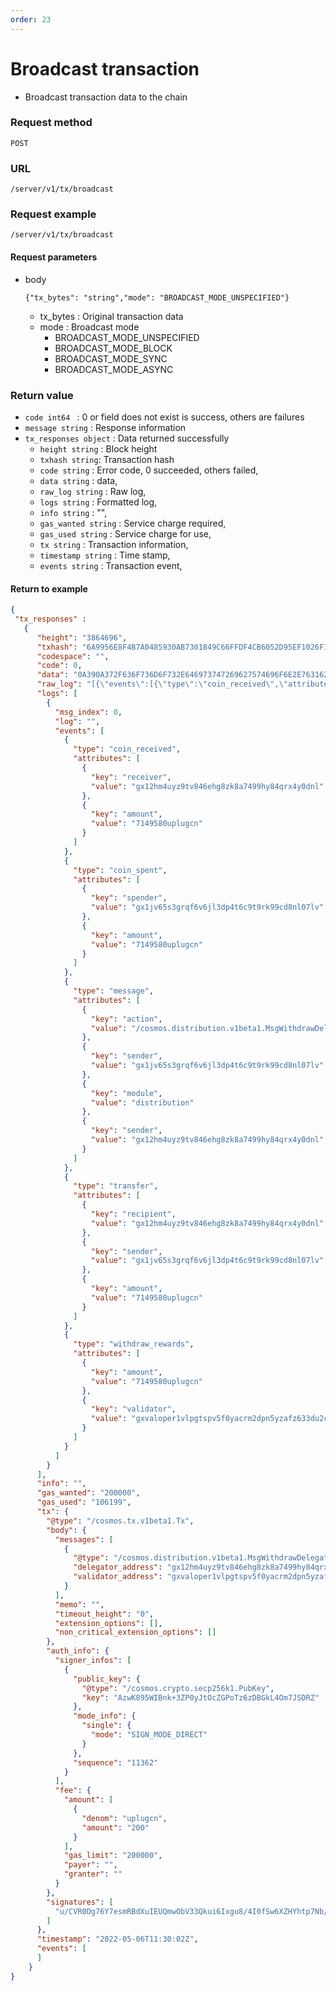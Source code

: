 ```yaml
---
order: 23
---
```


# Broadcast transaction
 
- Broadcast transaction data to the chain

### Request method
`POST`

### URL
`/server/v1/tx/broadcast`

### Request example

```
/server/v1/tx/broadcast
```


#### Request parameters
- body 
    ```
    {"tx_bytes": "string","mode": "BROADCAST_MODE_UNSPECIFIED"}
    ```
    - tx_bytes : Original transaction data
    - mode : Broadcast mode
      - BROADCAST_MODE_UNSPECIFIED
      - BROADCAST_MODE_BLOCK
      - BROADCAST_MODE_SYNC
      - BROADCAST_MODE_ASYNC
### Return value
- `code int64 `  : 0 or field does not exist is success, others are failures
- `message string` : Response information
- `tx_responses object` : Data returned successfully
    - `height string` : Block height
    - `txhash string`: Transaction hash
    - `code string` : Error code, 0 succeeded, others failed,
    - `data string` : data,
    - `raw_log string` : Raw log,
    - `logs string` : Formatted log,
    - `info string` : "",
    - `gas_wanted string` : Service charge required,
    - `gas_used string` : Service charge for use,
    - `tx string` : Transaction information,
    - `timestamp string` : Time stamp,
    - `events string` : Transaction event,

#### Return to example
```json
{
 "tx_responses" : 
   {
      "height": "3864696",
      "txhash": "6A9956E8F4B7A0485930AB7301849C66FFDF4CB6052D95EF1026F19AD8763206",
      "codespace": "",
      "code": 0,
      "data": "0A390A372F636F736D6F732E646973747269627574696F6E2E763162657461312E4D7367576974686472617744656C656761746F72526577617264",
      "raw_log": "[{\"events\":[{\"type\":\"coin_received\",\"attributes\":[{\"key\":\"receiver\",\"value\":\"gx12hm4uyz9tv846ehg8zk8a7499hy84qrx4y0dnl\"},{\"key\":\"amount\",\"value\":\"7149580uplugcn\"}]},{\"type\":\"coin_spent\",\"attributes\":[{\"key\":\"spender\",\"value\":\"gx1jv65s3grqf6v6jl3dp4t6c9t9rk99cd8nl07lv\"},{\"key\":\"amount\",\"value\":\"7149580uplugcn\"}]},{\"type\":\"message\",\"attributes\":[{\"key\":\"action\",\"value\":\"/cosmos.distribution.v1beta1.MsgWithdrawDelegatorReward\"},{\"key\":\"sender\",\"value\":\"gx1jv65s3grqf6v6jl3dp4t6c9t9rk99cd8nl07lv\"},{\"key\":\"module\",\"value\":\"distribution\"},{\"key\":\"sender\",\"value\":\"gx12hm4uyz9tv846ehg8zk8a7499hy84qrx4y0dnl\"}]},{\"type\":\"transfer\",\"attributes\":[{\"key\":\"recipient\",\"value\":\"gx12hm4uyz9tv846ehg8zk8a7499hy84qrx4y0dnl\"},{\"key\":\"sender\",\"value\":\"gx1jv65s3grqf6v6jl3dp4t6c9t9rk99cd8nl07lv\"},{\"key\":\"amount\",\"value\":\"7149580uplugcn\"}]},{\"type\":\"withdraw_rewards\",\"attributes\":[{\"key\":\"amount\",\"value\":\"7149580uplugcn\"},{\"key\":\"validator\",\"value\":\"gxvaloper1vlpgtspv5f0yacrm2dpn5yzafz633du2c3cr8h\"}]}]}]",
      "logs": [
        {
          "msg_index": 0,
          "log": "",
          "events": [
            {
              "type": "coin_received",
              "attributes": [
                {
                  "key": "receiver",
                  "value": "gx12hm4uyz9tv846ehg8zk8a7499hy84qrx4y0dnl"
                },
                {
                  "key": "amount",
                  "value": "7149580uplugcn"
                }
              ]
            },
            {
              "type": "coin_spent",
              "attributes": [
                {
                  "key": "spender",
                  "value": "gx1jv65s3grqf6v6jl3dp4t6c9t9rk99cd8nl07lv"
                },
                {
                  "key": "amount",
                  "value": "7149580uplugcn"
                }
              ]
            },
            {
              "type": "message",
              "attributes": [
                {
                  "key": "action",
                  "value": "/cosmos.distribution.v1beta1.MsgWithdrawDelegatorReward"
                },
                {
                  "key": "sender",
                  "value": "gx1jv65s3grqf6v6jl3dp4t6c9t9rk99cd8nl07lv"
                },
                {
                  "key": "module",
                  "value": "distribution"
                },
                {
                  "key": "sender",
                  "value": "gx12hm4uyz9tv846ehg8zk8a7499hy84qrx4y0dnl"
                }
              ]
            },
            {
              "type": "transfer",
              "attributes": [
                {
                  "key": "recipient",
                  "value": "gx12hm4uyz9tv846ehg8zk8a7499hy84qrx4y0dnl"
                },
                {
                  "key": "sender",
                  "value": "gx1jv65s3grqf6v6jl3dp4t6c9t9rk99cd8nl07lv"
                },
                {
                  "key": "amount",
                  "value": "7149580uplugcn"
                }
              ]
            },
            {
              "type": "withdraw_rewards",
              "attributes": [
                {
                  "key": "amount",
                  "value": "7149580uplugcn"
                },
                {
                  "key": "validator",
                  "value": "gxvaloper1vlpgtspv5f0yacrm2dpn5yzafz633du2c3cr8h"
                }
              ]
            }
          ]
        }
      ],
      "info": "",
      "gas_wanted": "200000",
      "gas_used": "106199",
      "tx": {
        "@type": "/cosmos.tx.v1beta1.Tx",
        "body": {
          "messages": [
            {
              "@type": "/cosmos.distribution.v1beta1.MsgWithdrawDelegatorReward",
              "delegator_address": "gx12hm4uyz9tv846ehg8zk8a7499hy84qrx4y0dnl",
              "validator_address": "gxvaloper1vlpgtspv5f0yacrm2dpn5yzafz633du2c3cr8h"
            }
          ],
          "memo": "",
          "timeout_height": "0",
          "extension_options": [],
          "non_critical_extension_options": []
        },
        "auth_info": {
          "signer_infos": [
            {
              "public_key": {
                "@type": "/cosmos.crypto.secp256k1.PubKey",
                "key": "AzwK895WIBnk+3ZP0yJtOcZGPoTz6zDBGkL4Om7JSDRZ"
              },
              "mode_info": {
                "single": {
                  "mode": "SIGN_MODE_DIRECT"
                }
              },
              "sequence": "11362"
            }
          ],
          "fee": {
            "amount": [
              {
                "denom": "uplugcn",
                "amount": "200"
              }
            ],
            "gas_limit": "200000",
            "payer": "",
            "granter": ""
          }
        },
        "signatures": [
          "u/CVR0Dg76Y7esmRBdXuIEUQmwObV33Qkui6Ixgu8/4I0fSw6XZHYhtp7Nb/fZzxpH0XQuqbqXaemDCqhcr4nQ=="
        ]
      },
      "timestamp": "2022-05-06T11:30:02Z",
      "events": [
      ]
    }
}
```